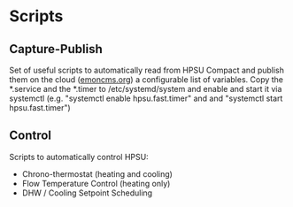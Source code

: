 # Scripts

## Capture-Publish

Set of useful scripts to automatically read from HPSU Compact and publish them on the cloud ([emoncms.org](http://emoncms.org)) a configurable list of variables.
Copy the *.service and the *.timer to /etc/systemd/system and enable and
start it via systemctl (e.g. "systemctl enable hpsu.fast.timer" and and
"systemctl start hpsu.fast.timer") 

## Control

Scripts to automatically control HPSU:
* Chrono-thermostat (heating and cooling)
* Flow Temperature Control (heating only)
* DHW / Cooling Setpoint Scheduling

